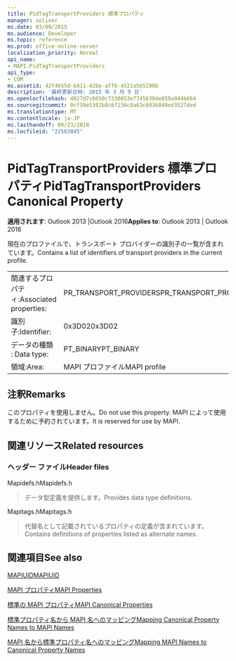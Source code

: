 ```yaml
---
title: PidTagTransportProviders 標準プロパティ
manager: soliver
ms.date: 03/09/2015
ms.audience: Developer
ms.topic: reference
ms.prod: office-online-server
localization_priority: Normal
api_name:
- MAPI.PidTagTransportProviders
api_type:
- COM
ms.assetid: 42f4655d-b411-42be-aff6-4521a5b5290b
description: '最終更新日時: 2015 年 3 月 9 日'
ms.openlocfilehash: 4027d7c6650c7330053e7745638de859a944b664
ms.sourcegitcommit: 0cf39e5382b8c6f236c8a63c6036849ed3527ded
ms.translationtype: MT
ms.contentlocale: ja-JP
ms.lasthandoff: 08/23/2018
ms.locfileid: "22563045"
---
```

# <a name="pidtagtransportproviders-canonical-property"></a><span data-ttu-id="4feba-103">PidTagTransportProviders 標準プロパティ</span><span class="sxs-lookup"><span data-stu-id="4feba-103">PidTagTransportProviders Canonical Property</span></span>

  
  
<span data-ttu-id="4feba-104">**適用されます**: Outlook 2013 |Outlook 2016</span><span class="sxs-lookup"><span data-stu-id="4feba-104">**Applies to**: Outlook 2013 | Outlook 2016</span></span> 
  
<span data-ttu-id="4feba-105">現在のプロファイルで、トランスポート プロバイダーの識別子の一覧が含まれています。</span><span class="sxs-lookup"><span data-stu-id="4feba-105">Contains a list of identifiers of transport providers in the current profile.</span></span>
  
|||
|:-----|:-----|
|<span data-ttu-id="4feba-106">関連するプロパティ:</span><span class="sxs-lookup"><span data-stu-id="4feba-106">Associated properties:</span></span>  <br/> |<span data-ttu-id="4feba-107">PR_TRANSPORT_PROVIDERS</span><span class="sxs-lookup"><span data-stu-id="4feba-107">PR_TRANSPORT_PROVIDERS</span></span>  <br/> |
|<span data-ttu-id="4feba-108">識別子:</span><span class="sxs-lookup"><span data-stu-id="4feba-108">Identifier:</span></span>  <br/> |<span data-ttu-id="4feba-109">0x3D02</span><span class="sxs-lookup"><span data-stu-id="4feba-109">0x3D02</span></span>  <br/> |
|<span data-ttu-id="4feba-110">データの種類 : </span><span class="sxs-lookup"><span data-stu-id="4feba-110">Data type:</span></span>  <br/> |<span data-ttu-id="4feba-111">PT_BINARY</span><span class="sxs-lookup"><span data-stu-id="4feba-111">PT_BINARY</span></span>  <br/> |
|<span data-ttu-id="4feba-112">領域:</span><span class="sxs-lookup"><span data-stu-id="4feba-112">Area:</span></span>  <br/> |<span data-ttu-id="4feba-113">MAPI プロファイル</span><span class="sxs-lookup"><span data-stu-id="4feba-113">MAPI profile</span></span>  <br/> |
   
## <a name="remarks"></a><span data-ttu-id="4feba-114">注釈</span><span class="sxs-lookup"><span data-stu-id="4feba-114">Remarks</span></span>

<span data-ttu-id="4feba-115">このプロパティを使用しません。</span><span class="sxs-lookup"><span data-stu-id="4feba-115">Do not use this property.</span></span> <span data-ttu-id="4feba-116">MAPI によって使用するために予約されています。</span><span class="sxs-lookup"><span data-stu-id="4feba-116">It is reserved for use by MAPI.</span></span>
  
## <a name="related-resources"></a><span data-ttu-id="4feba-117">関連リソース</span><span class="sxs-lookup"><span data-stu-id="4feba-117">Related resources</span></span>

### <a name="header-files"></a><span data-ttu-id="4feba-118">ヘッダー ファイル</span><span class="sxs-lookup"><span data-stu-id="4feba-118">Header files</span></span>

<span data-ttu-id="4feba-119">Mapidefs.h</span><span class="sxs-lookup"><span data-stu-id="4feba-119">Mapidefs.h</span></span>
  
> <span data-ttu-id="4feba-120">データ型定義を提供します。</span><span class="sxs-lookup"><span data-stu-id="4feba-120">Provides data type definitions.</span></span>
    
<span data-ttu-id="4feba-121">Mapitags.h</span><span class="sxs-lookup"><span data-stu-id="4feba-121">Mapitags.h</span></span>
  
> <span data-ttu-id="4feba-122">代替名として記載されているプロパティの定義が含まれています。</span><span class="sxs-lookup"><span data-stu-id="4feba-122">Contains definitions of properties listed as alternate names.</span></span>
    
## <a name="see-also"></a><span data-ttu-id="4feba-123">関連項目</span><span class="sxs-lookup"><span data-stu-id="4feba-123">See also</span></span>



[<span data-ttu-id="4feba-124">MAPIUID</span><span class="sxs-lookup"><span data-stu-id="4feba-124">MAPIUID</span></span>](mapiuid.md)


[<span data-ttu-id="4feba-125">MAPI プロパティ</span><span class="sxs-lookup"><span data-stu-id="4feba-125">MAPI Properties</span></span>](mapi-properties.md)
  
[<span data-ttu-id="4feba-126">標準の MAPI プロパティ</span><span class="sxs-lookup"><span data-stu-id="4feba-126">MAPI Canonical Properties</span></span>](mapi-canonical-properties.md)
  
[<span data-ttu-id="4feba-127">標準プロパティ名から MAPI 名へのマッピング</span><span class="sxs-lookup"><span data-stu-id="4feba-127">Mapping Canonical Property Names to MAPI Names</span></span>](mapping-canonical-property-names-to-mapi-names.md)
  
[<span data-ttu-id="4feba-128">MAPI 名から標準プロパティ名へのマッピング</span><span class="sxs-lookup"><span data-stu-id="4feba-128">Mapping MAPI Names to Canonical Property Names</span></span>](mapping-mapi-names-to-canonical-property-names.md)

